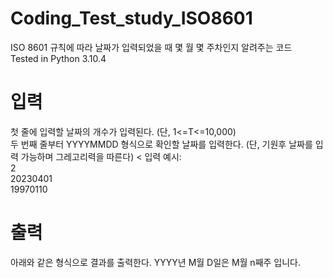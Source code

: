 # Coding_Test_study_ISO8601
ISO 8601 규칙에 따라 날짜가 입력되었을 때 몇 월 몇 주차인지 알려주는 코드 <br>
Tested in Python 3.10.4

# 입력
첫 줄에 입력할 날짜의 개수가 입력된다. (단, 1<=T<=10,000) <br>
두 번째 줄부터 YYYYMMDD 형식으로 확인할 날짜를 입력한다. (단, 기원후 날짜를 입력 가능하며 그레고리력을 따른다) <
입력 예시: <br>
2 <br>
20230401 <br>
19970110 <br>

# 출력
아래와 같은 형식으로 결과를 출력한다.
YYYY년 M월 D일은
M월 n째주 입니다.
